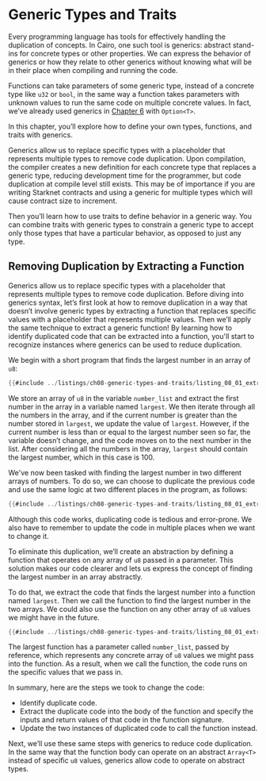 # Generic Types and Traits

Every programming language has tools for effectively handling the duplication of concepts. In Cairo, one such tool is generics: abstract stand-ins for concrete types or other properties. We can express the behavior of generics or how they relate to other generics without knowing what will be in their place when compiling and running the code.

Functions can take parameters of some generic type, instead of a concrete type like `u32` or `bool`, in the same way a function takes parameters with unknown values to run the same code on multiple concrete values. In fact, we’ve already used generics in [Chapter 6][option enum] with `Option<T>`.

In this chapter, you’ll explore how to define your own types, functions, and traits with generics.

Generics allow us to replace specific types with a placeholder that represents multiple types to remove code duplication. Upon compilation, the compiler creates a new definition for each concrete type that replaces a generic type, reducing development time for the programmer, but code duplication at compile level still exists. This may be of importance if you are writing Starknet contracts and using a generic for multiple types which will cause contract size to increment.

Then you’ll learn how to use traits to define behavior in a generic way. You can combine traits with generic types to constrain a generic type to accept only those types that have a particular behavior, as opposed to just any type.

[option enum]: ./ch06-01-enums.html#the-option-enum-and-its-advantages

## Removing Duplication by Extracting a Function

Generics allow us to replace specific types with a placeholder that represents multiple types to remove code duplication. Before diving into generics syntax, let’s first look at how to remove duplication in a way that doesn’t involve generic types by extracting a function that replaces specific values with a placeholder that represents multiple values. Then we’ll apply the same technique to extract a generic function! By learning how to identify duplicated code that can be extracted into a function, you'll start to recognize instances where generics can be used to reduce duplication.

We begin with a short program that finds the largest number in an array of `u8`:

```rust
{{#include ../listings/ch08-generic-types-and-traits/listing_08_01_extracting_function_01/src/lib.cairo}}
```

We store an array of `u8` in the variable `number_list` and extract the first number in the array in a variable named `largest`. We then iterate through all the numbers in the array, and if the current number is greater than the number stored in `largest`, we update the value of `largest`. However, if the current number is less than or equal to the largest number seen so far, the variable doesn’t change, and the code moves on to the next number in the list. After considering all the numbers in the array, `largest` should contain the largest number, which in this case is 100.

We've now been tasked with finding the largest number in two different arrays of numbers. To do so, we can choose to duplicate the previous code and use the same logic at two different places in the program, as follows:

```rust
{{#include ../listings/ch08-generic-types-and-traits/listing_08_01_extracting_function_02/src/lib.cairo}}
```

Although this code works, duplicating code is tedious and error-prone. We also have to remember to update the code in multiple places when we want to change it.

To eliminate this duplication, we’ll create an abstraction by defining a function that operates on any array of `u8` passed in a parameter. This solution makes our code clearer and lets us express the concept of finding the largest number in an array abstractly.

To do that, we extract the code that finds the largest number into a function named `largest`. Then we call the function to find the largest number in the two arrays. We could also use the function on any other array of `u8` values we might have in the future.

```rust
{{#include ../listings/ch08-generic-types-and-traits/listing_08_01_extracting_function_03/src/lib.cairo}}
```

The largest function has a parameter called `number_list`, passed by reference, which represents any concrete array of `u8` values we might pass into the function. As a result, when we call the function, the code runs on the specific values that we pass in.

In summary, here are the steps we took to change the code:

- Identify duplicate code.
- Extract the duplicate code into the body of the function and specify the inputs and return values of that code in the function signature.
- Update the two instances of duplicated code to call the function instead.

Next, we’ll use these same steps with generics to reduce code duplication. In the same way that the function body can operate on an abstract `Array<T>` instead of specific `u8` values, generics allow code to operate on abstract types.
